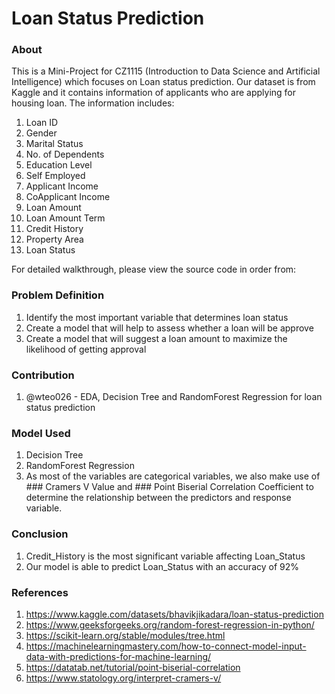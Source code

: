 # Loan Status Prediction

### About
This is a Mini-Project for CZ1115 (Introduction to Data Science and Artificial Intelligence) which focuses on Loan status prediction. Our dataset is from Kaggle and it contains information of applicants who are applying for housing loan. The information includes:
1. Loan ID
2. Gender
3. Marital Status
4. No. of Dependents
5. Education Level
6. Self Employed
7. Applicant Income
8. CoApplicant Income
9. Loan Amount
10. Loan Amount Term
11. Credit History
12. Property Area
13. Loan Status

For detailed walkthrough, please view the source code in order from:

### Problem Definition
1. Identify the most important variable that determines loan status
2. Create a model that will help to assess whether a loan will be approve
3. Create a model that will suggest a loan amount to maximize the likelihood of getting approval

### Contribution
1. @wteo026 - EDA, Decision Tree and RandomForest Regression for loan status prediction

### Model Used
1. Decision Tree 
2. RandomForest Regression
3. As most of the variables are categorical variables, we also make use of ### Cramers V Value and ### Point Biserial Correlation Coefficient to determine the relationship between the predictors and response variable. 

### Conclusion
1. Credit_History is the most significant variable affecting Loan_Status
2. Our model is able to predict Loan_Status with an accuracy of 92% 

### References
1. https://www.kaggle.com/datasets/bhavikjikadara/loan-status-prediction
2. https://www.geeksforgeeks.org/random-forest-regression-in-python/
3. https://scikit-learn.org/stable/modules/tree.html
4. https://machinelearningmastery.com/how-to-connect-model-input-data-with-predictions-for-machine-learning/
5. https://datatab.net/tutorial/point-biserial-correlation
6. https://www.statology.org/interpret-cramers-v/
